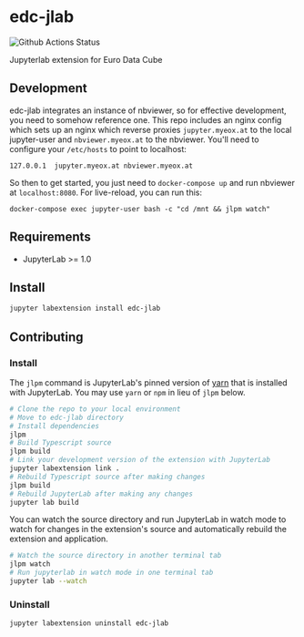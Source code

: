 # edc-jlab

![Github Actions Status](https://github.com/eurodatacube/edc-jlab.git/workflows/Build/badge.svg)

Jupyterlab extension for Euro Data Cube

## Development

edc-jlab integrates an instance of nbviewer, so for effective development, you need to somehow reference one.
This repo includes an nginx config which sets up an nginx which reverse proxies `jupyter.myeox.at` to the local jupyter-user and `nbviewer.myeox.at` to the nbviewer.
You'll need to configure your `/etc/hosts` to point to localhost:

```
127.0.0.1  jupyter.myeox.at nbviewer.myeox.at
```

So then to get started, you just need to `docker-compose up` and run nbviewer at `localhost:8080`. For live-reload, you can run this:


```
docker-compose exec jupyter-user bash -c "cd /mnt && jlpm watch"
```


## Requirements

* JupyterLab >= 1.0

## Install

```bash
jupyter labextension install edc-jlab
```

## Contributing

### Install

The `jlpm` command is JupyterLab's pinned version of
[yarn](https://yarnpkg.com/) that is installed with JupyterLab. You may use
`yarn` or `npm` in lieu of `jlpm` below.

```bash
# Clone the repo to your local environment
# Move to edc-jlab directory
# Install dependencies
jlpm
# Build Typescript source
jlpm build
# Link your development version of the extension with JupyterLab
jupyter labextension link .
# Rebuild Typescript source after making changes
jlpm build
# Rebuild JupyterLab after making any changes
jupyter lab build
```

You can watch the source directory and run JupyterLab in watch mode to watch for changes in the extension's source and automatically rebuild the extension and application.

```bash
# Watch the source directory in another terminal tab
jlpm watch
# Run jupyterlab in watch mode in one terminal tab
jupyter lab --watch
```

### Uninstall

```bash
jupyter labextension uninstall edc-jlab
```

